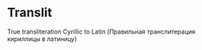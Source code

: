 Translit
========

True transliteration Cyrillic to Latin (Правильная транслитерация кириллицы в латиницу)
